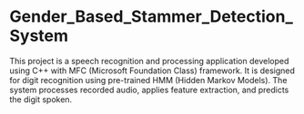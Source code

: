 # Gender_Based_Stammer_Detection_System
This project is a speech recognition and processing application developed using C++ with MFC (Microsoft Foundation Class) framework. It is designed for digit recognition using pre-trained HMM (Hidden Markov Models). The system processes recorded audio, applies feature extraction, and predicts the digit spoken.
